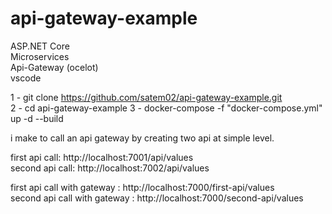 # api-gateway-example
ASP.NET Core </br>
Microservices </br>
Api-Gateway (ocelot)</br>
vscode</br>

1 - git clone https://github.com/satem02/api-gateway-example.git   
2 - cd api-gateway-example
3 - docker-compose -f "docker-compose.yml" up -d --build


i make to call an api gateway by creating two api at simple level.</br>

first api call:  http://localhost:7001/api/values</br>
second api call: http://localhost:7002/api/values</br>

first api call with gateway  : http://localhost:7000/first-api/values</br>
second api call with gateway : http://localhost:7000/second-api/values</br>


